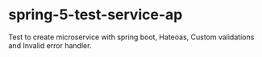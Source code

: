 # spring-5-test-service-ap
Test to create microservice with spring boot, Hateoas, Custom validations and Invalid error handler.

